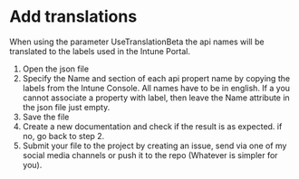 # Add translations
When using the parameter UseTranslationBeta the api names will be translated to the labels used in the Intune Portal. 

1. Open the json file
2. Specify the Name and section of each api propert name by copying the labels from the Intune Console. All names have to be in english. If a you cannot associate a property with label, then leave the Name attribute in the json file just empty. 
3. Save the file 
4. Create a new documentation and check if the result is as expected. if no, go back to step 2.
5. Submit your file to the project by creating an issue, send via one of my social media channels or push it to the repo (Whatever is simpler for you).